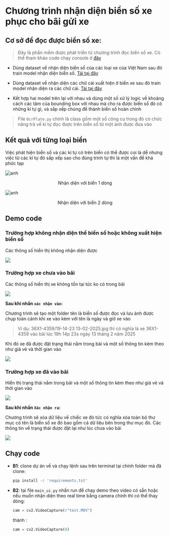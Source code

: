 # Chương trình nhận diện biển số xe phục cho bãi gửi xe

## Cơ sở để đọc được biển số xe:
> Đây là phần mềm được phát triển từ chương trình đọc biển số xe. Có thể tham khảo code chạy console ở [đây](https://github.com/vietanhlee/license-plate-recognition)
- Dùng dataset về nhận diện biển số của các loại xe của Việt Nam sau đó train model nhận diện biển số. [Tải tại đây](https://drive.google.com/drive/folders/1Ofqqey7Yqcas_uQSeUc2E8aB1ZTe_S6K?usp=drive_link)

- Dùng dataset về nhận diện các chữ cái xuất hiện ở biển xe sau đó train model nhận diện ra các chữ cái. [Tải tại đây](https://drive.google.com/drive/folders/1fOh2m80gi0309jYNByFMj2AL0098_w0Q?usp=drive_link)

- Kết hợp hai model trên lại với nhau và dùng một số xử lý logic về khoảng cách các tâm của bounding box với nhau mà cho ra được biển số đó có những kí tự gì, và sắp xếp chúng để thành biển số hoàn chỉnh

> File `OcrPlate.py` chính là class gồm một số công cụ trong đó có chức năng trả về kí tự đọc được trên biển số từ một ảnh được đưa vào

## Kết quả với từng loại biển
Việc phát hiện biển số và các kí tự có trên biển có thể được coi là dễ nhưng việc từ các kí tự đó sắp xếp sao cho đúng trình tự thì là một vấn đề khá phức tạp

![anh](https://raw.githubusercontent.com/vietanhlee/license-plate-recognition/refs/heads/main/display%20github/1%20line.png)

<p align = 'center'>Nhận diện với biển 1 dòng</p>

![anh](https://raw.githubusercontent.com/vietanhlee/license-plate-recognition/refs/heads/main/display%20github/2%20line.png)

<p align = 'center'>Nhận diện với biển 2 dòng</p>

## Demo code
### Trường hợp không nhận diện thể biển số hoặc không xuất hiện biển số
Các thông số hiển thị không nhận diện được

   ![](https://raw.githubusercontent.com/vietanhlee/parking-ticket-management/refs/heads/main/display_github/Screenshot%202025-02-13%20191322.png)

### Trường hợp xe chưa vào bãi
Các thông số hiển thị xe không tồn tại tức ko có trong bãi

  ![](https://raw.githubusercontent.com/vietanhlee/parking-ticket-management/refs/heads/main/display_github/Screenshot%202025-02-13%20191310.png)

**Sau khi nhấn `xác nhận vào`:** 

Chương trình sẽ tạo một folder tên là biển số được đọc và lưu ảnh được chụp toàn cảnh khi xe vào kèm với tên là ngày và giờ xe vào

>Ví dụ: 36X1-4359/19-14-23 13-02-2025.jpg thì có nghĩa là xe 36X1-4359 vào bãi lúc 19h 14p 23s ngày 13 tháng 2 năm 2025

Khi đó xe đã được đặt trạng thái nằm trong bãi và một số thông tin kèm theo như giá vé và thời gian vào

![](https://raw.githubusercontent.com/vietanhlee/parking-ticket-management/refs/heads/main/display_github/Screenshot%202025-02-13%20191431.png)
### Trường hợp xe đã vào bãi
Hiển thị trạng thái nằm trong bãi và một số thông tin kèm theo như giá vé và thời gian vào

![](https://raw.githubusercontent.com/vietanhlee/parking-ticket-management/refs/heads/main/display_github/Screenshot%202025-02-13%20191333.png)

**Sau khi nhấn `Xác nhận ra`:**

Chương trình sẽ xóa dữ liệu về chiếc xe đó tức có nghĩa xóa toàn bộ thư mục có tên là biển số xe đó bao gồm cả dữ liệu bên trong thư mục đó. Các thông tin về trạng thái được đặt lại như lúc chưa vào bãi

![](https://raw.githubusercontent.com/vietanhlee/parking-ticket-management/refs/heads/main/display_github/Screenshot%202025-02-13%20191343.png)


## Chạy code
- **B1**: clone dự án về và chạy lệnh sau trên terminal tại chính folder mà đã clone:
    ```bash
    pip install -r 'requirements.txt'
    ```
- **B2**: tại file `main_ui.py` nhấn run để chạy demo theo video có sẵn hoặc nếu muốn nhận diện theo real time bằng camera chính thì có thể thay dòng:
    ```python
    cam = cv2.VideoCapture(r"test.MOV")
    ```
    thành :
    ```python
    cam = cv2.VideoCapture(0)